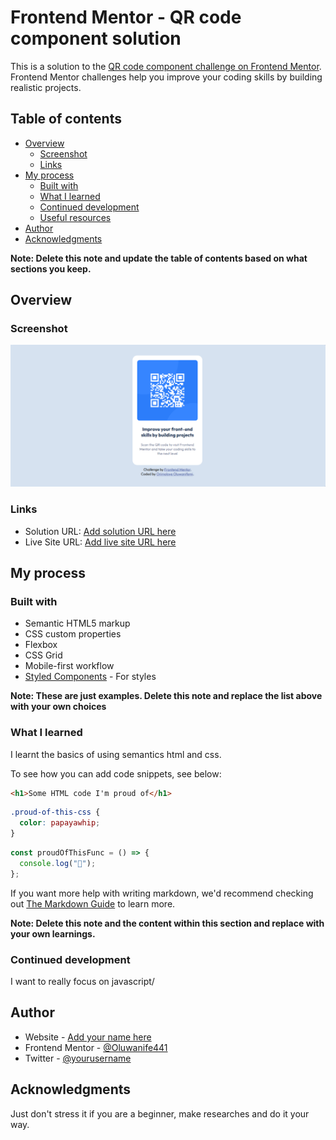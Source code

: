 # Frontend Mentor - QR code component solution

This is a solution to the [QR code component challenge on Frontend Mentor](https://www.frontendmentor.io/challenges/qr-code-component-iux_sIO_H). Frontend Mentor challenges help you improve your coding skills by building realistic projects.

## Table of contents

- [Overview](#overview)
  - [Screenshot](#screenshot)
  - [Links](#links)
- [My process](#my-process)
  - [Built with](#built-with)
  - [What I learned](#what-i-learned)
  - [Continued development](#continued-development)
  - [Useful resources](#useful-resources)
- [Author](#author)
- [Acknowledgments](#acknowledgments)

**Note: Delete this note and update the table of contents based on what sections you keep.**

## Overview

### Screenshot

![](./images/Screenshot%202024-06-21%20100906.png)

### Links

- Solution URL: [Add solution URL here](https://github.com/Oluwanife441/QR-Code-Repo.git)
- Live Site URL: [Add live site URL here](https://oluwanife441.github.io/QR-Code-Repo/)

## My process

### Built with

- Semantic HTML5 markup
- CSS custom properties
- Flexbox
- CSS Grid
- Mobile-first workflow
- [Styled Components](https://styled-components.com/) - For styles

**Note: These are just examples. Delete this note and replace the list above with your own choices**

### What I learned

I learnt the basics of using semantics html and css.

To see how you can add code snippets, see below:

```html
<h1>Some HTML code I'm proud of</h1>
```

```css
.proud-of-this-css {
  color: papayawhip;
}
```

```js
const proudOfThisFunc = () => {
  console.log("🎉");
};
```

If you want more help with writing markdown, we'd recommend checking out [The Markdown Guide](https://www.markdownguide.org/) to learn more.

**Note: Delete this note and the content within this section and replace with your own learnings.**

### Continued development

I want to really focus on javascript/

## Author

- Website - [Add your name here](https://www.your-site.com)
- Frontend Mentor - [@Oluwanife441](https://www.frontendmentor.io/profile/Oluwanife441)
- Twitter - [@yourusername](https://www.x.com/Oluwanifemi107)

## Acknowledgments

Just don't stress it if you are a beginner, make researches and do it your way.
